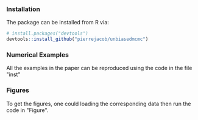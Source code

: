 


### Installation

The package can be installed from R via:

``` r
# install.packages("devtools")
devtools::install_github("pierrejacob/unbiasedmcmc")
```


### Numerical Examples

All the examples in the paper can be reproduced using the code in the file "inst"

### Figures

To get the figures, one could loading the corresponding data then run the code in "Figure".







